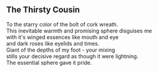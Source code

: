 The Thirsty Cousin
------------------
To the starry color of the bolt of cork wreath.  
This inevitable warmth and promising sphere disguises me  
with it's winged essences like mouth and eye  
and dark roses like eyelids and times.  
Giant of the depths of my foot - your mixing  
stills your decisive regard as though it were lightning.  
The essential sphere gave it pride.  
